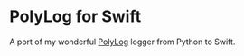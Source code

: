 # PolyLog for Swift

A port of my wonderful [PolyLog](https://github.com/dannystewart/polykit/tree/main/src/polykit/log) logger from Python to Swift.
